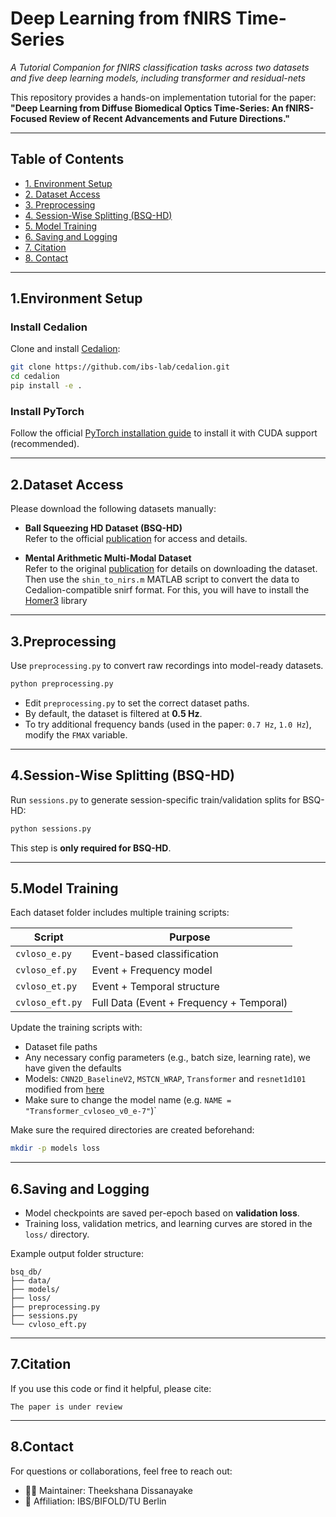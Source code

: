 # Deep Learning from fNIRS Time-Series  
*A Tutorial Companion for fNIRS classification tasks across two datasets and five deep learning models, including transformer and residual-nets*

This repository provides a hands-on implementation tutorial for the paper:  
**"Deep Learning from Diffuse Biomedical Optics Time-Series: An fNIRS-Focused Review of Recent Advancements and Future Directions."**

---

## Table of Contents

- [1. Environment Setup](#1-environment-setup)
- [2. Dataset Access](#2-dataset-access)
- [3. Preprocessing](#3-preprocessing)
- [4. Session-Wise Splitting (BSQ-HD)](#4-session-wise-splitting-bsq-hd)
- [5. Model Training](#5-model-training)
- [6. Saving and Logging](#6-saving-and-logging)
- [7. Citation](#7-citation)
- [8. Contact](#8-contact)

---

## 1.Environment Setup

### Install Cedalion

Clone and install [Cedalion](https://github.com/ibs-lab/cedalion):

```bash
git clone https://github.com/ibs-lab/cedalion.git
cd cedalion
pip install -e .
```

### Install PyTorch

Follow the official [PyTorch installation guide](https://pytorch.org/get-started/locally) to install it with CUDA support (recommended).

---

## 2.Dataset Access

Please download the following datasets manually:

- **Ball Squeezing HD Dataset (BSQ-HD)**  
  Refer to the official [publication](https://www.spiedigitallibrary.org/journals/neurophotonics/volume-10/issue-2/025007/Short-separation-regression-incorporated-diffuse-optical-tomography-image-reconstruction-modeling/10.1117/1.NPh.10.2.025007.full) for access and details.

- **Mental Arithmetic Multi-Modal Dataset**  
  Refer to the original [publication](https://ieeexplore.ieee.org/document/7742400) for details on downloading the dataset. Then use the `shin_to_nirs.m` MATLAB script to convert the data to Cedalion-compatible snirf format. For this, you will have to install the [Homer3](https://github.com/BUNPC/Homer3) library  
---

## 3.Preprocessing

Use `preprocessing.py` to convert raw recordings into model-ready datasets.

```bash
python preprocessing.py
```

- Edit `preprocessing.py` to set the correct dataset paths.
- By default, the dataset is filtered at **0.5 Hz**.
- To try additional frequency bands (used in the paper: `0.7 Hz`, `1.0 Hz`), modify the `FMAX` variable.

---

## 4.Session-Wise Splitting (BSQ-HD)

Run `sessions.py` to generate session-specific train/validation splits for BSQ-HD:

```bash
python sessions.py
```

This step is **only required for BSQ-HD**.

---

## 5.Model Training

Each dataset folder includes multiple training scripts:

| Script             | Purpose                              |
|--------------------|---------------------------------------|
| `cvloso_e.py`      | Event-based classification            |
| `cvloso_ef.py`     | Event + Frequency model               |
| `cvloso_et.py`     | Event + Temporal structure            |
| `cvloso_eft.py`    | Full Data (Event + Frequency + Temporal) |

Update the training scripts with:
- Dataset file paths
- Any necessary config parameters (e.g., batch size, learning rate), we have given the defaults
- Models: `CNN2D_BaselineV2`, `MSTCN_WRAP`, `Transformer` and `resnet1d101` modified from [here](https://github.com/helme/ecg_ptbxl_benchmarking)
- Make sure to change the model name (e.g. `NAME = "Transformer_cvloseo_v0_e-7"`)`

Make sure the required directories are created beforehand:
```bash
mkdir -p models loss
```

---

## 6.Saving and Logging

- Model checkpoints are saved per-epoch based on **validation loss**.
- Training loss, validation metrics, and learning curves are stored in the `loss/` directory.

Example output folder structure:

```
bsq_db/
├── data/
├── models/
├── loss/
├── preprocessing.py
├── sessions.py
└── cvloso_eft.py
```

---

## 7.Citation

If you use this code or find it helpful, please cite:

```
The paper is under review
```

---

## 8.Contact

For questions or collaborations, feel free to reach out:

- 🧑‍💻 Maintainer: Theekshana Dissanayake
- 🏢 Affiliation: IBS/BIFOLD/TU Berlin
